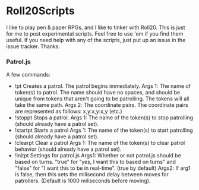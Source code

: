 # Roll20Scripts
I like to play pen &amp; paper RPGs, and I like to tinker with Roll20. This is just for me to post experimental scripts. Feel free to use 'em if you find them useful. If you need help with any of the scripts, just put up an issue in the issue tracker. Thanks.

### Patrol.js
A few commands:
- !pt <args1> <args2>
Creates a patrol. The patrol begins immediately.
Args 1: The name of token(s) to patrol. The name should have no spaces, and should be unique from tokens that aren't going to be patrolling. The tokens will all take the same path.
Args 2: The coordinate pairs. The coordinate pairs are represented as follows: x,y:x,y:x,y (etc.)
- !stoppt <args1>
Stops a patrol.
Args 1: The name of the token(s) to stop patrolling (should already have a patrol set).
- !startpt <args1>
Starts a patrol
Args 1: The name of the token(s) to start patrolling (should already have a patrol set).
- !clearpt <args1>
Clear a patrol
Args 1: The name of the token(s) to clear patrol behavior (should already have a patrol set).
- !initpt <args1> <args2>
Settings for patrol.js
Args1: Whether or not patrol.js should be based on turns. "true" for "yes, I want this to based on turns" and "false" for "I want this to be in real-time". (true by default)
Args2: If arg1 is false, then this sets the milisecond delay between moves for patrollers. (Default is 1000 miliseconds before moving).
